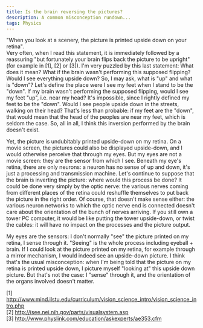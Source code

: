 ```yaml
---
title: Is the brain reversing the pictures?
description: A common misconception rundown...
tags: Physics
---
```


"When you look at a scenery, the picture is printed upside down on your retina".  
Very often, when I read this statement, it is immediately followed by a reassuring "but fortunately your brain flips back the picture to be upright" (for example in [1], [2] or [3]). 
I'm very puzzled by this last statement: What does it mean?
What if the brain wasn't performing this supposed flipping? 
Would I see everything upside down?
So, I may ask, what is "up" and what is "down"?
Let's define the place were I see my feet when I stand to be the "down".
If my brain wasn't performing the supposed flipping, would I see my feet "up", i.e. near my head? 
It's impossible, since I rightly defined my feet to be the "down". 
Would I see people upside down in the streets, walking on their head?
That's less than probable: if my feet are the "down", that would mean that the head of the peoples are near my feet, which is seldom the case.
So, all in all, I think this inversion performed by the brain doesn't exist.

Yet, the picture is undubitably printed upside-down on my retina.
On a movie screen, the pictures could also be displayed upside-down, and I would otherwise perceive that through my eyes.
But my eyes are not a movie screen: they are the sensor from which I see.
Beneath my eye's retina, there are only neurons: a neuron has no sense of up and down, it's just a processing and transmission machine.
Let's continue to suppose that the brain is inverting the picture: where would this process be done?
It could be done very simply by the optic nerve: the various nerves coming from different places of the retina could reshuffle themselves to put back the picture in the right order. 
Of course, that doesn't make sense either: the various neuron networks to which the optic nerve end is connected doesn't care about the orientation of the bunch of nerves arriving.
If you still own a tower PC computer, it would be like putting the tower upside-down, or twist the cables: it will have no impact on the processes and the picture output.

My eyes are the sensors: I don't normally "see" the picture printed on my retina, I sense through it.
"Seeing" is the whole process including eyeball + brain.
If I could look at the picture printed on my retina, for example through a mirror mechanism, I would indeed see an upside-down picture.
I think that's the usual misconception: when I'm being told that the picture on my retina is printed upside down, I picture myself "looking at" this upside down picture. But that's not the case: I "sense" through it, and the orientation of the organs involved doesn't matter.

[1] http://www.mind.ilstu.edu/curriculum/vision_science_intro/vision_science_intro.php  
[2] http://isee.nei.nih.gov/parts/visualsystem.asp  
[3] http://www.physlink.com/education/askexperts/ae353.cfm   
